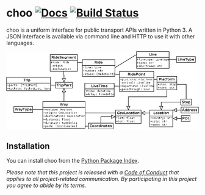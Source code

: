 # choo [![Docs](https://readthedocs.org/projects/choo/badge/?version=latest)](https://choo.readthedocs.org/en/latest) [![Build Status](https://travis-ci.org/codingcatgirl/choo.svg)](https://travis-ci.org/codingcatgirl/choo)

choo is a uniform interface for public transport APIs written in Python 3. A JSON interface is available via command line and HTTP to use it with other languages.

![UML Model Overview](res/uml.png)

## Installation

You can install choo from the [Python Package Index](https://pypi.python.org/pypi/choo).

*Please note that this project is released with a [Code of Conduct](CODE_OF_CONDUCT.md) that applies to all project-related communication. By participating in this project you agree to abide by its terms.*
